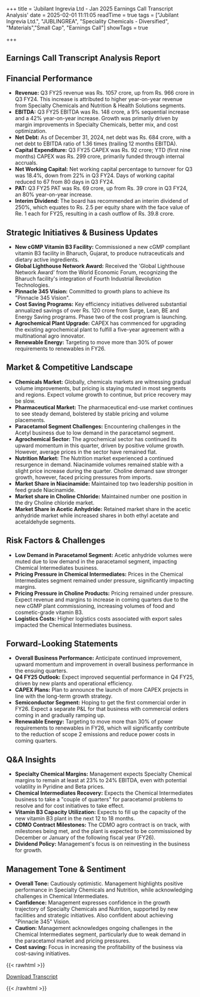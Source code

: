 +++
title = 'Jubilant Ingrevia Ltd - Jan 2025 Earnings Call Transcript Analysis'
date = 2025-02-01 11:11:05
readTime = true
tags = ["Jubilant Ingrevia Ltd.", "JUBLINGREA", "Speciality Chemicals - Diversified", "Materials","Small Cap", "Earnings Call"]
showTags = true

+++



## Earnings Call Transcript Analysis Report
## Financial Performance

*   **Revenue:** Q3 FY25 revenue was Rs. 1057 crore, up from Rs. 966 crore in Q3 FY24. This increase is attributed to higher year-on-year revenue from Specialty Chemicals and Nutrition & Health Solutions segments.
*    **EBITDA:** Q3 FY25 EBITDA was Rs. 148 crore, a 9% sequential increase and a 42% year-on-year increase. Growth was primarily driven by margin improvements in Specialty Chemicals, better mix, and cost optimization.
*   **Net Debt:** As of December 31, 2024, net debt was Rs. 684 crore, with a net debt to EBITDA ratio of 1.36 times (trailing 12 months EBITDA).
*   **Capital Expenditure:** Q3 FY25 CAPEX was Rs. 92 crore; YTD (first nine months) CAPEX was Rs. 299 crore, primarily funded through internal accruals.
*   **Net Working Capital:** Net working capital percentage to turnover for Q3 was 18.4%, down from 22% in Q3 FY24. Days of working capital reduced to 67 from 80 days in Q3 FY24.
*   **PAT:** Q3 FY25 PAT was Rs. 69 crore, up from Rs. 39 crore in Q3 FY24, an 80% year-on-year increase.
*   **Interim Dividend:** The board has recommended an interim dividend of 250%, which equates to Rs. 2.5 per equity share with the face value of Re. 1 each for FY25, resulting in a cash outflow of Rs. 39.8 crore.

## Strategic Initiatives & Business Updates

*   **New cGMP Vitamin B3 Facility:** Commissioned a new cGMP compliant vitamin B3 facility in Bharuch, Gujarat, to produce nutraceuticals and dietary active ingredients.
*   **Global Lighthouse Network Award:** Received the 'Global Lighthouse Network Award' from the World Economic Forum, recognizing the Bharuch facility's integration of Fourth Industrial Revolution Technologies.
*   **Pinnacle 345 Vision:** Committed to growth plans to achieve its "Pinnacle 345 Vision".
*   **Cost Saving Programs:** Key efficiency initiatives delivered substantial annualized savings of over Rs. 120 crore from Surge, Lean, BE and Energy Saving programs. Phase two of the cost program is launching.
*   **Agrochemical Plant Upgrade:** CAPEX has commenced for upgrading the existing agrochemical plant to fulfill a five-year agreement with a multinational agro innovator.
*   **Renewable Energy:** Targeting to move more than 30% of power requirements to renewables in FY26.

## Market & Competitive Landscape

*   **Chemicals Market:** Globally, chemicals markets are witnessing gradual volume improvements, but pricing is staying muted in most segments and regions. Expect volume growth to continue, but price recovery may be slow.
*   **Pharmaceutical Market:** The pharmaceutical end-use market continues to see steady demand, bolstered by stable pricing and volume placements.
*   **Paracetamol Segment Challenges:** Encountering challenges in the Acetyl business due to low demand in the paracetamol segment.
*   **Agrochemical Sector:** The agrochemical sector has continued its upward momentum in this quarter, driven by positive volume growth. However, average prices in the sector have remained flat.
*   **Nutrition Market:** The Nutrition market experienced a continued resurgence in demand. Niacinamide volumes remained stable with a slight price increase during the quarter. Choline demand saw stronger growth, however, faced pricing pressures from imports.
*   **Market Share in Niacinamide:** Maintained top two leadership position in feed grade Niacinamide.
*   **Market share in Choline Chloride:** Maintained number one position in the dry Choline chloride market.
*   **Market Share in Acetic Anhydride:** Retained market share in the acetic anhydride market while increased shares in both ethyl acetate and acetaldehyde segments.

## Risk Factors & Challenges

*   **Low Demand in Paracetamol Segment:** Acetic anhydride volumes were muted due to low demand in the paracetamol segment, impacting Chemical Intermediates business.
*   **Pricing Pressure in Chemical Intermediates:** Prices in the Chemical Intermediates segment remained under pressure, significantly impacting margins.
*   **Pricing Pressure in Choline Products:** Pricing remained under pressure. Expect revenue and margins to increase in coming quarters due to the new cGMP plant commissioning, increasing volumes of food and cosmetic-grade vitamin B3.
*   **Logistics Costs:** Higher logistics costs associated with export sales impacted the Chemical Intermediates business.

## Forward-Looking Statements

*   **Overall Business Performance:** Anticipate continued improvement, upward momentum and improvement in overall business performance in the ensuing quarters.
*   **Q4 FY25 Outlook:** Expect improved sequential performance in Q4 FY25, driven by new plants and operational efficiency.
*   **CAPEX Plans:** Plan to announce the launch of more CAPEX projects in line with the long-term growth strategy.
*   **Semiconductor Segment:** Hoping to get the first commercial order in FY26. Expect a separate P&L for that business with commercial orders coming in and gradually ramping up.
*   **Renewable Energy:** Targeting to move more than 30% of power requirements to renewables in FY26, which will significantly contribute to the reduction of scope 2 emissions and reduce power costs in coming quarters.

## Q&A Insights

*   **Specialty Chemical Margins:** Management expects Specialty Chemical margins to remain at least at 23% to 24% EBITDA, even with potential volatility in Pyridine and Beta prices.
*   **Chemical Intermediates Recovery:** Expects the Chemical Intermediates business to take a "couple of quarters" for paracetamol problems to resolve and for cost initiatives to take effect.
*   **Vitamin B3 Capacity Utilization:** Expects to fill up the capacity of the new vitamin B3 plant in the next 12 to 18 months.
*   **CDMO Contract Milestones:** The CDMO agro contract is on track, with milestones being met, and the plant is expected to be commissioned by December or January of the following fiscal year (FY26).
*   **Dividend Policy:** Management's focus is on reinvesting in the business for growth.

## Management Tone & Sentiment

*   **Overall Tone:** Cautiously optimistic. Management highlights positive performance in Specialty Chemicals and Nutrition, while acknowledging challenges in Chemical Intermediates.
*   **Confidence:** Management expresses confidence in the growth trajectory of Specialty Chemicals and Nutrition, supported by new facilities and strategic initiatives. Also confident about achieving "Pinnacle 345" Vision.
*   **Caution:** Management acknowledges ongoing challenges in the Chemical Intermediates segment, particularly due to weak demand in the paracetamol market and pricing pressures.
*   **Cost saving:** Focus in increasing the profitability of the business via cost-saving initiatives.



{{< rawhtml >}}

<div class="button-container">    
    <a href="https://www.jubilantingrevia.com/Uploads/files/16q2consfileearnings-calls-transcript.pdf" target="_blank" class="report-button">
      <i class="fas fa-file-pdf"></i> Download Transcript
    </a>
</div>
    
{{< /rawhtml >}}
